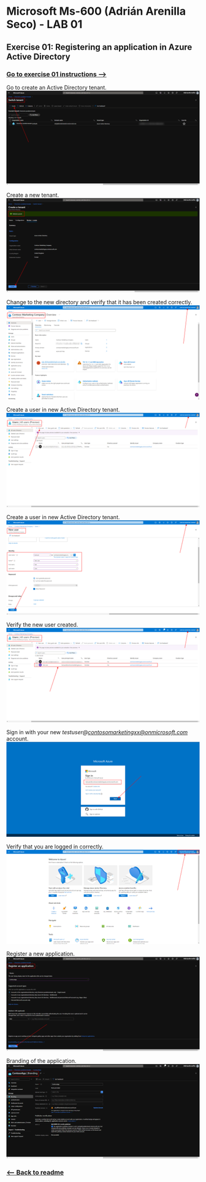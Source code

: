 # Microsoft Ms-600 (Adrián Arenilla Seco) - LAB 01


## Exercise 01: Registering an application in Azure Active Directory
### [Go to exercise 01 instructions -->](02-Exercise-1-Registering-an-application-in-Azure-Active-Directory.md)


Go to create an Active Directory tenant.
![](Evidences/Image02a.png)


Create a new tenant.
![](Evidences/Image02b.png)


Change to the new directory and verify that it has been created correctly.
![](Evidences/Image02c.png)


Create a user in new Active Directory tenant.
![](Evidences/Image02d.png)


Create a user in new Active Directory tenant.
![](Evidences/Image02e.png)


Verify the new user created.
![](Evidences/Image02f.png)


Sign in with your new *testuser@contosomarketingxx@onmicrosoft.com* account.
![](Evidences/Image02g.png)


Verify that you are logged in correctly.
![](Evidences/Image02h.png)


Register a new application.
![](Evidences/Image02i.png)


Branding of the application.
![](Evidences/Image02j.png)

### [<-- Back to readme](../../../../)